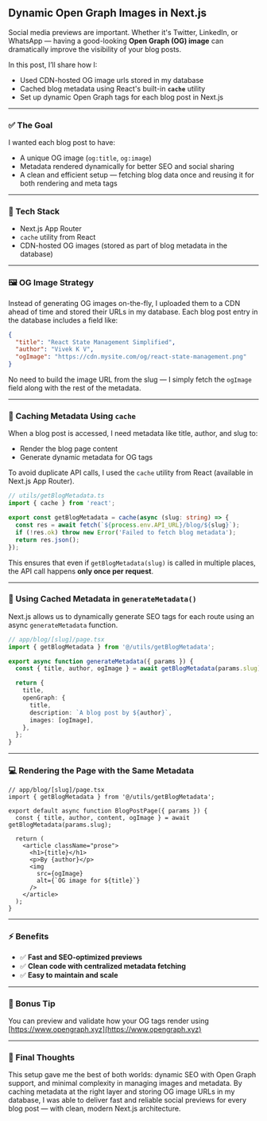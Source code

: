 ## Dynamic Open Graph Images in Next.js

Social media previews are important. Whether it's Twitter, LinkedIn, or WhatsApp — having a good-looking **Open Graph (OG) image** can dramatically improve the visibility of your blog posts.

In this post, I’ll share how I:

* Used CDN-hosted OG image urls stored in my database
* Cached blog metadata using React's built-in **`cache`** utility
* Set up dynamic Open Graph tags for each blog post in Next.js

---

### ✅ The Goal

I wanted each blog post to have:

* A unique OG image (`og:title`, `og:image`)
* Metadata rendered dynamically for better SEO and social sharing
* A clean and efficient setup — fetching blog data once and reusing it for both rendering and meta tags

---

### 🔧 Tech Stack

* Next.js App Router
* `cache` utility from React
* CDN-hosted OG images (stored as part of blog metadata in the database)

---

### 🖼️ OG Image Strategy

Instead of generating OG images on-the-fly, I uploaded them to a CDN ahead of time and stored their URLs in my database. Each blog post entry in the database includes a field like:

```json
{
  "title": "React State Management Simplified",
  "author": "Vivek K V",
  "ogImage": "https://cdn.mysite.com/og/react-state-management.png"
}
```

No need to build the image URL from the slug — I simply fetch the `ogImage` field along with the rest of the metadata.

---

### 🧠 Caching Metadata Using `cache`

When a blog post is accessed, I need metadata like title, author, and slug to:

* Render the blog page content
* Generate dynamic metadata for OG tags

To avoid duplicate API calls, I used the `cache` utility from React (available in Next.js App Router).

```ts
// utils/getBlogMetadata.ts
import { cache } from 'react';

export const getBlogMetadata = cache(async (slug: string) => {
  const res = await fetch(`${process.env.API_URL}/blog/${slug}`);
  if (!res.ok) throw new Error('Failed to fetch blog metadata');
  return res.json();
});
```

This ensures that even if `getBlogMetadata(slug)` is called in multiple places, the API call happens **only once per request**.


---

### 🧩 Using Cached Metadata in `generateMetadata()`

Next.js allows us to dynamically generate SEO tags for each route using an async `generateMetadata` function.

```ts
// app/blog/[slug]/page.tsx
import { getBlogMetadata } from '@/utils/getBlogMetadata';

export async function generateMetadata({ params }) {
  const { title, author, ogImage } = await getBlogMetadata(params.slug);

  return {
    title,
    openGraph: {
      title,
      description: `A blog post by ${author}`,
      images: [ogImage],
    },
  };
}
```

---

### 💻 Rendering the Page with the Same Metadata

```tsx
// app/blog/[slug]/page.tsx
import { getBlogMetadata } from '@/utils/getBlogMetadata';

export default async function BlogPostPage({ params }) {
  const { title, author, content, ogImage } = await getBlogMetadata(params.slug);

  return (
    <article className="prose">
      <h1>{title}</h1>
      <p>By {author}</p>
      <img
        src={ogImage}
        alt={`OG image for ${title}`}
      />
    </article>
  );
}
```

---

### ⚡ Benefits

* ✅ **Fast and SEO-optimized previews**
* ✅ **Clean code with centralized metadata fetching**
* ✅ **Easy to maintain and scale**

---

### 🧪 Bonus Tip

You can preview and validate how your OG tags render using [https://www.opengraph.xyz](https://www.opengraph.xyz)

---

### 💬 Final Thoughts

This setup gave me the best of both worlds: dynamic SEO with Open Graph support, and minimal complexity in managing images and metadata. By caching metadata at the right layer and storing OG image URLs in my database, I was able to deliver fast and reliable social previews for every blog post — with clean, modern Next.js architecture.
